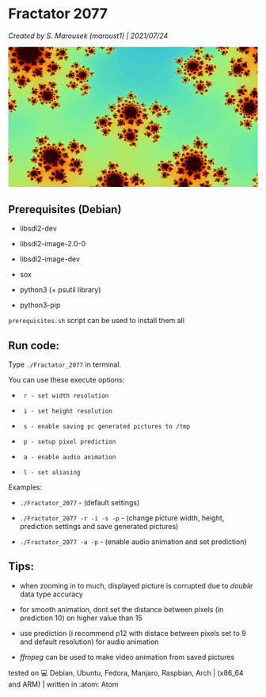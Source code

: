 <h1>Fractator 2077</h1>

*Created by S. Marousek (maroust1) | 2021/07/24*

![alt text](https://github.com/1000101cz/fractator_2077/blob/main/data/predict_1.png?raw=true "example")

<h2>Prerequisites (Debian)</h2>

*    libsdl2-dev

*    libsdl2-image-2.0-0

*    libsdl2-image-dev

*    sox

*    python3 (+ psutil library)

*    python3-pip

`prerequisites.sh` script can be used to install them all

<h2>Run code:</h2>

Type `./Fractator_2077` in terminal.

You can use these execute options:

*      r - set width resolution

*      i - set height resolution

*      s - enable saving pc generated pictures to /tmp

*      p - setup pixel prediction

*      a - enable audio animation

*      l - set aliasing

Examples:

*    `./Fractator_2077` - (default settings)

*    `./Fractator_2077 -r -i -s -p` - (change picture width, height, prediction settings and save generated pictures)

*    `./Fractator_2077 -a -p` - (enable audio animation and set prediction)


<h2>Tips:</h2>

*    when zooming in to much, displayed picture is corrupted due to *double* data type accuracy

*    for smooth animation, dont set the distance between pixels (in prediction 10) on higher value than 15

*    use prediction (i recommend p12  with distace between pixels set to 9 and default resolution) for audio animation

*    *ffmpeg* can be used to make video animation from saved pictures




tested on :computer: Debian, Ubuntu, Fedora, Manjaro, Raspbian, Arch | (x86_64 and ARM)    |   written in :atom: Atom
